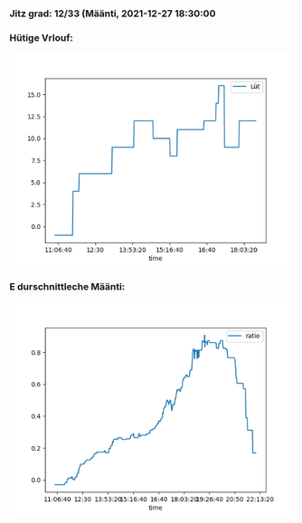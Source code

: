### Jitz grad: 12/33 (Määnti, 2021-12-27 18:30:00

### Hütige Vrlouf:
![Graph](Today.png)

### E durschnittleche Määnti:
![Graph](Määnti.png)